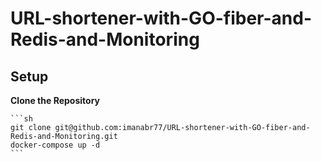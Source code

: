 # URL-shortener-with-GO-fiber-and-Redis-and-Monitoring

## Setup 

 **Clone the Repository**

    ```sh
    git clone git@github.com:imanabr77/URL-shortener-with-GO-fiber-and-Redis-and-Monitoring.git
    docker-compose up -d 
    ```
